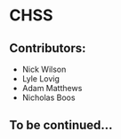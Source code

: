 # CHSS
## Contributors:
- Nick Wilson
- Lyle Lovig
- Adam Matthews
- Nicholas Boos
## To be continued...